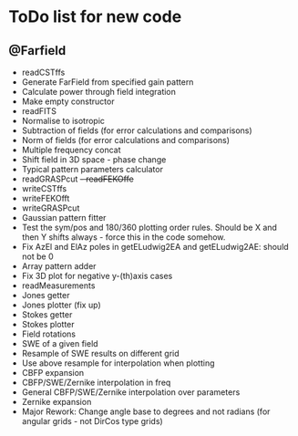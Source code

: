 # ToDo list for new code

## @Farfield
- readCSTffs
- Generate FarField from specified gain pattern
- Calculate power through field integration
- Make empty constructor
- readFITS
- Normalise to isotropic
- Subtraction of fields (for error calculations and comparisons)
- Norm of fields (for error calculations and comparisons)
- Multiple frequency concat
- Shift field in 3D space - phase change
- Typical pattern parameters calculator
- readGRASPcut
~~- readFEKOffe~~
- writeCSTffs
- writeFEKOfft
- writeGRASPcut
- Gaussian pattern fitter
- Test the sym/pos and 180/360 plotting order rules.  Should be X and then Y shifts always - force this in the code somehow.
- Fix AzEl and ElAz poles in getELudwig2EA and getELudwig2AE: should not be 0
- Array pattern adder
- Fix 3D plot for negative y-(th)axis cases
- readMeasurements
- Jones getter
- Jones plotter (fix up)
- Stokes getter
- Stokes plotter
- Field rotations
- SWE of a given field
- Resample of SWE results on different grid
- Use above resample for interpolation when plotting
- CBFP expansion
- CBFP/SWE/Zernike interpolation in freq
- General CBFP/SWE/Zernike interpolation over parameters
- Zernike expansion
- Major Rework: Change angle base to degrees and not radians (for angular grids - not DirCos type grids)
